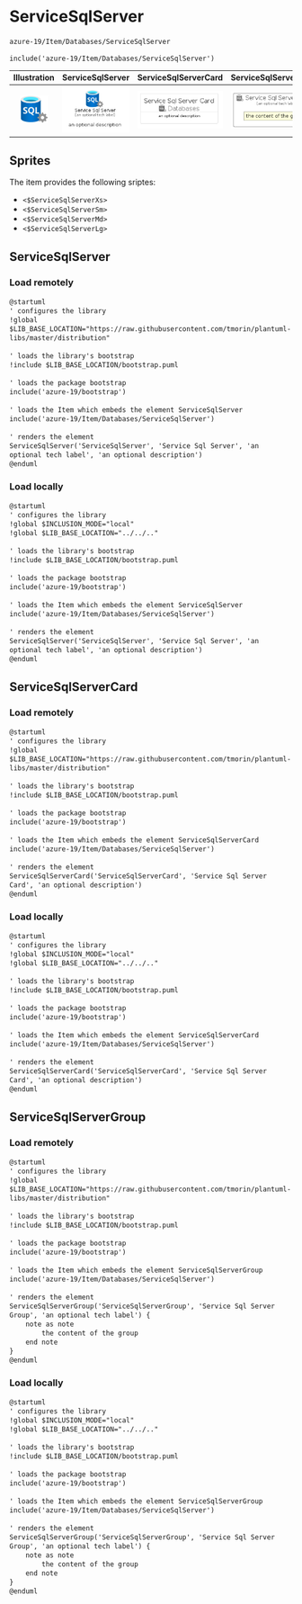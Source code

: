 # ServiceSqlServer


```text
azure-19/Item/Databases/ServiceSqlServer
```

```text
include('azure-19/Item/Databases/ServiceSqlServer')
```



| Illustration | ServiceSqlServer | ServiceSqlServerCard | ServiceSqlServerGroup |
| :---: | :---: | :---: | :---: |
| ![illustration for Illustration](../../../azure-19/Item/Databases/ServiceSqlServer.png) | ![illustration for ServiceSqlServer](../../../azure-19/Item/Databases/ServiceSqlServer.Local.png) | ![illustration for ServiceSqlServerCard](../../../azure-19/Item/Databases/ServiceSqlServerCard.Local.png) | ![illustration for ServiceSqlServerGroup](../../../azure-19/Item/Databases/ServiceSqlServerGroup.Local.png) |



## Sprites
The item provides the following sriptes:

- `<$ServiceSqlServerXs>`
- `<$ServiceSqlServerSm>`
- `<$ServiceSqlServerMd>`
- `<$ServiceSqlServerLg>`





## ServiceSqlServer

### Load remotely
```plantuml
@startuml
' configures the library
!global $LIB_BASE_LOCATION="https://raw.githubusercontent.com/tmorin/plantuml-libs/master/distribution"

' loads the library's bootstrap
!include $LIB_BASE_LOCATION/bootstrap.puml

' loads the package bootstrap
include('azure-19/bootstrap')

' loads the Item which embeds the element ServiceSqlServer
include('azure-19/Item/Databases/ServiceSqlServer')

' renders the element
ServiceSqlServer('ServiceSqlServer', 'Service Sql Server', 'an optional tech label', 'an optional description')
@enduml
```

### Load locally
```plantuml
@startuml
' configures the library
!global $INCLUSION_MODE="local"
!global $LIB_BASE_LOCATION="../../.."

' loads the library's bootstrap
!include $LIB_BASE_LOCATION/bootstrap.puml

' loads the package bootstrap
include('azure-19/bootstrap')

' loads the Item which embeds the element ServiceSqlServer
include('azure-19/Item/Databases/ServiceSqlServer')

' renders the element
ServiceSqlServer('ServiceSqlServer', 'Service Sql Server', 'an optional tech label', 'an optional description')
@enduml
```

## ServiceSqlServerCard

### Load remotely
```plantuml
@startuml
' configures the library
!global $LIB_BASE_LOCATION="https://raw.githubusercontent.com/tmorin/plantuml-libs/master/distribution"

' loads the library's bootstrap
!include $LIB_BASE_LOCATION/bootstrap.puml

' loads the package bootstrap
include('azure-19/bootstrap')

' loads the Item which embeds the element ServiceSqlServerCard
include('azure-19/Item/Databases/ServiceSqlServer')

' renders the element
ServiceSqlServerCard('ServiceSqlServerCard', 'Service Sql Server Card', 'an optional description')
@enduml
```

### Load locally
```plantuml
@startuml
' configures the library
!global $INCLUSION_MODE="local"
!global $LIB_BASE_LOCATION="../../.."

' loads the library's bootstrap
!include $LIB_BASE_LOCATION/bootstrap.puml

' loads the package bootstrap
include('azure-19/bootstrap')

' loads the Item which embeds the element ServiceSqlServerCard
include('azure-19/Item/Databases/ServiceSqlServer')

' renders the element
ServiceSqlServerCard('ServiceSqlServerCard', 'Service Sql Server Card', 'an optional description')
@enduml
```

## ServiceSqlServerGroup

### Load remotely
```plantuml
@startuml
' configures the library
!global $LIB_BASE_LOCATION="https://raw.githubusercontent.com/tmorin/plantuml-libs/master/distribution"

' loads the library's bootstrap
!include $LIB_BASE_LOCATION/bootstrap.puml

' loads the package bootstrap
include('azure-19/bootstrap')

' loads the Item which embeds the element ServiceSqlServerGroup
include('azure-19/Item/Databases/ServiceSqlServer')

' renders the element
ServiceSqlServerGroup('ServiceSqlServerGroup', 'Service Sql Server Group', 'an optional tech label') {
    note as note
        the content of the group
    end note
}
@enduml
```

### Load locally
```plantuml
@startuml
' configures the library
!global $INCLUSION_MODE="local"
!global $LIB_BASE_LOCATION="../../.."

' loads the library's bootstrap
!include $LIB_BASE_LOCATION/bootstrap.puml

' loads the package bootstrap
include('azure-19/bootstrap')

' loads the Item which embeds the element ServiceSqlServerGroup
include('azure-19/Item/Databases/ServiceSqlServer')

' renders the element
ServiceSqlServerGroup('ServiceSqlServerGroup', 'Service Sql Server Group', 'an optional tech label') {
    note as note
        the content of the group
    end note
}
@enduml
```

